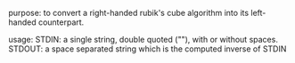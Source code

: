 purpose: to convert a right-handed rubik's cube algorithm into its
left-handed counterpart.

usage:
STDIN: a single string, double quoted (""), with or without spaces.
STDOUT: a space separated string which is the computed inverse of STDIN

